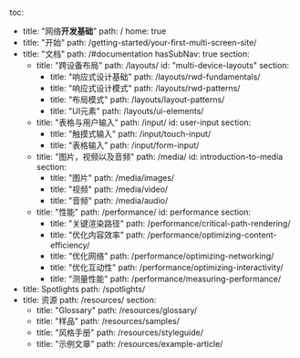 toc:
- title: "网络<strong>开发基础</strong>"
  path: /
  home: true
- title: "开始"
  path: /getting-started/your-first-multi-screen-site/
- title: "文档"
  path: /#documentation
  hasSubNav: true
  section:
    - title: "跨设备布局"
      path: /layouts/
      id: "multi-device-layouts"
      section:
        - title: "响应式设计基础"
          path: /layouts/rwd-fundamentals/
        - title: "响应式设计模式"
          path: /layouts/rwd-patterns/
        - title: "布局模式"
          path: /layouts/layout-patterns/
        - title: "UI元素"
          path: /layouts/ui-elements/
    - title: "表格与用户输入"
      path: /input/
      id: user-input
      section:
      - title: "触摸式输入"
        path: /input/touch-input/
      - title: "表格输入"
        path: /input/form-input/
    - title: "图片，视频以及音频"
      path: /media/
      id: introduction-to-media
      section:
      - title: "图片"
        path: /media/images/
      - title: "视频"
        path: /media/video/
      - title: "音频"
        path: /media/audio/
    - title: "性能"
      path: /performance/
      id: performance
      section:
        - title: "关键渲染路径"
          path: /performance/critical-path-rendering/
        - title: "优化内容效率"
          path: /performance/optimizing-content-efficiency/
        - title: "优化网络"
          path: /performance/optimizing-networking/
        - title: "优化互动性"
          path: /performance/optimizing-interactivity/
        - title: "测量性能"
          path: /performance/measuring-performance/
- title: Spotlights
  path: /spotlights/
- title: 资源
  path: /resources/
  section:
  - title: "Glossary"
    path: /resources/glossary/
  - title: "样品"
    path: /resources/samples/
  - title: "风格手册"
    path: /resources/styleguide/
  - title: "示例文章"
    path: /resources/example-article/

